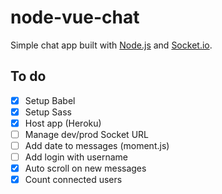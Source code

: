 # node-vue-chat

Simple chat app built with [Node.js](https://nodejs.org) and [Socket.io](https://socket.io/).

## To do

- [x] Setup Babel
- [x] Setup Sass
- [x] Host app (Heroku)
- [ ] Manage dev/prod Socket URL
- [ ] Add date to messages (moment.js)
- [ ] Add login with username
- [x] Auto scroll on new messages
- [x] Count connected users
